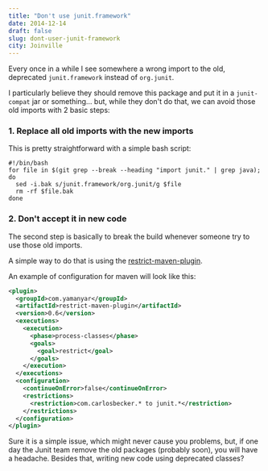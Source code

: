 ```yaml
---
title: "Don't use junit.framework"
date: 2014-12-14
draft: false
slug: dont-user-junit-framework
city: Joinville
---
```


Every once in a while I see somewhere a wrong import to the old, deprecated `junit.framework` instead of `org.junit`.

I particularly believe they should remove this package and put it in a `junit-compat` jar or something… but, while they don't do that, we can avoid those old imports with 2 basic steps:

### 1. Replace all old imports with the new imports

This is pretty straightforward with a simple bash script:

```shell
#!/bin/bash
for file in $(git grep --break --heading "import junit." | grep java); do
  sed -i.bak s/junit.framework/org.junit/g $file
  rm -rf $file.bak
done
```

### 2. Don't accept it in new code

The second step is basically to break the build whenever someone try to use those old imports. 

A simple way to do that is using the [restrict-maven-plugin](https://github.com/yamanyar/restrict-maven-plugin).

An example of configuration for maven will look like this:

```xml
<plugin>
  <groupId>com.yamanyar</groupId>
  <artifactId>restrict-maven-plugin</artifactId>
  <version>0.6</version>
  <executions>
    <execution>
      <phase>process-classes</phase>
      <goals>
        <goal>restrict</goal>
      </goals>
    </execution>
  </executions>
  <configuration>
    <continueOnError>false</continueOnError>
    <restrictions>
      <restriction>com.carlosbecker.* to junit.*</restriction>
    </restrictions>
  </configuration>
</plugin>
```

Sure it is a simple issue, which might never cause you problems, but, if one day the Junit team remove the old packages (probably soon), you will have a headache. Besides that, writing new code using deprecated classes?